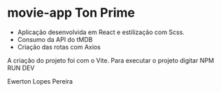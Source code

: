 # movie-app Ton Prime

- Aplicação desenvolvida em React e estilização com Scss. 
- Consumo da API do tMDB
- Criação das rotas com Axios

A criação do projeto foi com o Vite. Para executar o projeto digitar NPM RUN DEV

Ewerton Lopes Pereira

